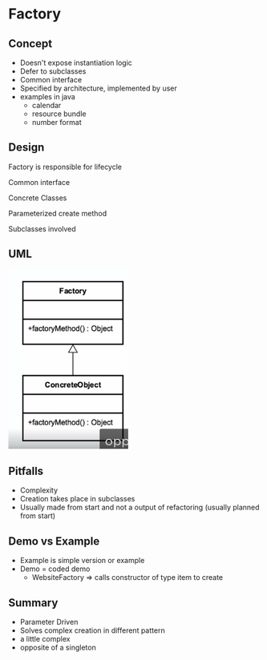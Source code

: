 # Factory

## Concept
* Doesn't expose instantiation logic
* Defer to subclasses
* Common interface
* Specified by architecture, implemented by user
* examples in java
  * calendar
  * resource bundle
  * number format
  
## Design
Factory is responsible for lifecycle

Common interface

Concrete Classes

Parameterized create method

Subclasses involved

 ## UML
 ![factory uml](./factoryUML.png)
 
 
 ## Pitfalls
 * Complexity
 * Creation takes place in subclasses
 * Usually made from start and not a output of refactoring (usually planned from start)
 
 
 ## Demo vs Example
 * Example is simple version or example
 * Demo = coded demo
   * WebsiteFactory => calls constructor of type item to create
   
 ## Summary
 * Parameter Driven
 * Solves complex creation in different pattern
 * a little complex
 * opposite of a singleton